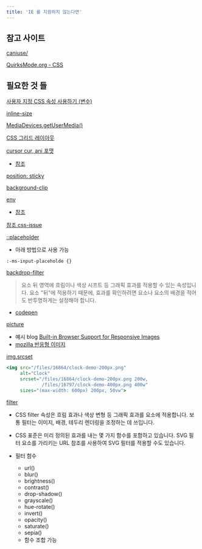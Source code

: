 ```yaml
---
title: 'IE 를 지원하지 않는다면'
---
```


## 참고 사이트

[caniuse/](https://caniuse.com/)

[QuirksMode.org - CSS](https://www.quirksmode.org/css/)

## 필요한 것 들

[사용자 지정 CSS 속성 사용하기 (변수)](https://developer.mozilla.org/ko/docs/Web/CSS/Using_CSS_custom_properties)

[inline-size](https://developer.mozilla.org/en-US/docs/Web/CSS/inline-size)

[MediaDevices.getUserMedia()](https://developer.mozilla.org/ko/docs/Web/API/MediaDevices/getUserMedia)

[CSS 그리드 레이아웃](https://developer.mozilla.org/ko/docs/Web/CSS/CSS_Grid_Layout)

[cursor cur, ani 포맷](https://developer.mozilla.org/ko/docs/Web/CSS/cursor/Using_URL_values_for_the_cursor_property)

-   [참조](/cursor)

[position: sticky](https://developer.mozilla.org/ko/docs/Web/CSS/position)

[background-clip](https://developer.mozilla.org/ko/docs/Web/CSS/background-clip)

[env](https://developer.mozilla.org/en-US/docs/Web/CSS/env)

<!-- [box-decoration-break](https://developer.mozilla.org/en-US/docs/Web/CSS/box-decoration-break) -->

-   [참조](/css-background)

[참조 css-issue](/css-issue)

[::placeholder](https://developer.mozilla.org/ko/docs/Web/CSS/::placeholder)

-   아래 방법으로 사용 가능

```
:-ms-input-placeholde {}
```

[backdrop-filter](https://developer.mozilla.org/ko/docs/Web/CSS/backdrop-filter)

> 요소 뒤 영역에 흐림이나 색상 시프트 등 그래픽 효과를 적용할 수 있는 속성입니다. 요소 "뒤"에 적용하기 때문에, 효과를 확인하려면 요소나 요소의 배경을 적어도 반투명하게는 설정해야 합니다.

-   [codepen](https://codepen.io/robinrendle/pen/LmzLEL)

[picture](https://developer.mozilla.org/en-US/docs/Web/HTML/Element/picture)

-   예시 blog [Built-in Browser Support for Responsive Images](https://www.html5rocks.com/ko/tutorials/responsive/picture-element/)
-   [mozilla 반응형 이미지](https://developer.mozilla.org/ko/docs/Learn/HTML/Multimedia_and_embedding/Responsive_images)

[img.srcset](https://developer.mozilla.org/ko/docs/Web/HTML/Element/img)

```jsx
<img src="/files/16864/clock-demo-200px.png"
     alt="Clock"
     srcset="/files/16864/clock-demo-200px.png 200w,
             /files/16797/clock-demo-400px.png 400w"
     sizes="(max-width: 600px) 200px, 50vw">
```

[filter](https://developer.mozilla.org/ko/docs/Web/CSS/filter)

-   CSS filter 속성은 흐림 효과나 색상 변형 등 그래픽 효과를 요소에 적용합니다. 보통 필터는 이미지, 배경, 테두리 렌더링을 조정하는 데 쓰입니다.

-   CSS 표준은 미리 정의된 효과를 내는 몇 가지 함수를 포함하고 있습니다. SVG 필터 요소를 가리키는 URL 참조를 사용하여 SVG 필터를 적용할 수도 있습니다.

-   필터 함수
    -   url()
    -   blur()
    -   brightness()
    -   contrast()
    -   drop-shadow()
    -   grayscale()
    -   hue-rotate()
    -   invert()
    -   opacity()
    -   saturate()
    -   sepia()
    -   함수 조합 가능

